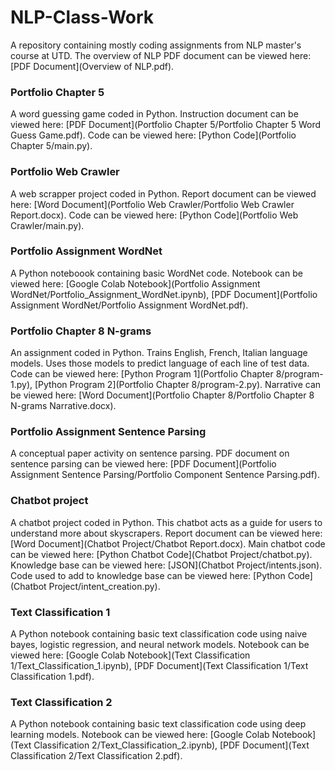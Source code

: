 # NLP-Class-Work
A repository containing mostly coding assignments from NLP master's course at UTD. The overview of NLP PDF document can be viewed here: [PDF Document](Overview of NLP.pdf).

### Portfolio Chapter 5
A word guessing game coded in Python. Instruction document can be viewed here: [PDF Document](Portfolio Chapter 5/Portfolio Chapter 5 Word Guess Game.pdf).
Code can be viewed here: [Python Code](Portfolio Chapter 5/main.py).

### Portfolio Web Crawler
A web scrapper project coded in Python. Report document can be viewed here: [Word Document](Portfolio Web Crawler/Portfolio Web Crawler Report.docx).
Code can be viewed here: [Python Code](Portfolio Web Crawler/main.py).

### Portfolio Assignment WordNet
A Python noteboook containing basic WordNet code. Notebook can be viewed here: [Google Colab Notebook](Portfolio Assignment WordNet/Portfolio_Assignment_WordNet.ipynb),
[PDF Document](Portfolio Assignment WordNet/Portfolio Assignment WordNet.pdf).

### Portfolio Chapter 8 N-grams
An assignment coded in Python. Trains English, French, Italian language models. Uses those models to predict language of each line of test data. Code can be viewed
here: [Python Program 1](Portfolio Chapter 8/program-1.py), [Python Program 2](Portfolio Chapter 8/program-2.py).
Narrative can be viewed here: [Word Document](Portfolio Chapter 8/Portfolio Chapter 8 N-grams Narrative.docx).

### Portfolio Assignment Sentence Parsing
A conceptual paper activity on sentence parsing. PDF document on sentence parsing can be viewed
here: [PDF Document](Portfolio Assignment Sentence Parsing/Portfolio Component Sentence Parsing.pdf).

### Chatbot project
A chatbot project coded in Python. This chatbot acts as a guide for users to understand more about skyscrapers.
Report document can be viewed here: [Word Document](Chatbot Project/Chatbot Report.docx). Main chatbot code can be viewed here: [Python Chatbot Code](Chatbot Project/chatbot.py).
Knowledge base can be viewed here: [JSON](Chatbot Project/intents.json). Code used to add to knowledge base can be viewed here: [Python Code](Chatbot Project/intent_creation.py).

### Text Classification 1
A Python notebook containing basic text classification code using naive bayes, logistic regression, and neural network models. Notebook can be viewed
here: [Google Colab Notebook](Text Classification 1/Text_Classification_1.ipynb), [PDF Document](Text Classification 1/Text Classification 1.pdf).

### Text Classification 2
A Python notebook containing basic text classification code using deep learning models. Notebook can be viewed here:
[Google Colab Notebook](Text Classification 2/Text_Classification_2.ipynb), [PDF Document](Text Classification 2/Text Classification 2.pdf).